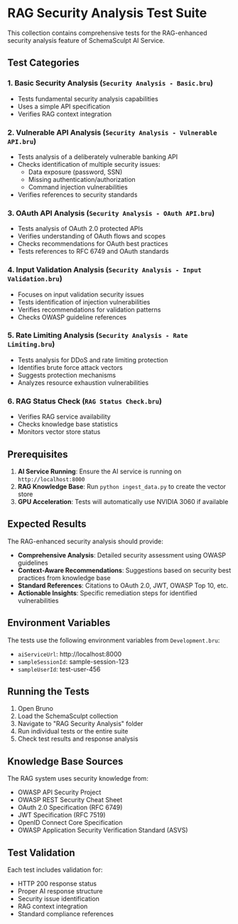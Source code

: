 # RAG Security Analysis Test Suite

This collection contains comprehensive tests for the RAG-enhanced security analysis feature of SchemaSculpt AI Service.

## Test Categories

### 1. **Basic Security Analysis** (`Security Analysis - Basic.bru`)
- Tests fundamental security analysis capabilities
- Uses a simple API specification
- Verifies RAG context integration

### 2. **Vulnerable API Analysis** (`Security Analysis - Vulnerable API.bru`)
- Tests analysis of a deliberately vulnerable banking API
- Checks identification of multiple security issues:
  - Data exposure (password, SSN)
  - Missing authentication/authorization
  - Command injection vulnerabilities
- Verifies references to security standards

### 3. **OAuth API Analysis** (`Security Analysis - OAuth API.bru`)
- Tests analysis of OAuth 2.0 protected APIs
- Verifies understanding of OAuth flows and scopes
- Checks recommendations for OAuth best practices
- Tests references to RFC 6749 and OAuth standards

### 4. **Input Validation Analysis** (`Security Analysis - Input Validation.bru`)
- Focuses on input validation security issues
- Tests identification of injection vulnerabilities
- Verifies recommendations for validation patterns
- Checks OWASP guideline references

### 5. **Rate Limiting Analysis** (`Security Analysis - Rate Limiting.bru`)
- Tests analysis for DDoS and rate limiting protection
- Identifies brute force attack vectors
- Suggests protection mechanisms
- Analyzes resource exhaustion vulnerabilities

### 6. **RAG Status Check** (`RAG Status Check.bru`)
- Verifies RAG service availability
- Checks knowledge base statistics
- Monitors vector store status

## Prerequisites

1. **AI Service Running**: Ensure the AI service is running on `http://localhost:8000`
2. **RAG Knowledge Base**: Run `python ingest_data.py` to create the vector store
3. **GPU Acceleration**: Tests will automatically use NVIDIA 3060 if available

## Expected Results

The RAG-enhanced security analysis should provide:

- **Comprehensive Analysis**: Detailed security assessment using OWASP guidelines
- **Context-Aware Recommendations**: Suggestions based on security best practices from knowledge base
- **Standard References**: Citations to OAuth 2.0, JWT, OWASP Top 10, etc.
- **Actionable Insights**: Specific remediation steps for identified vulnerabilities

## Environment Variables

The tests use the following environment variables from `Development.bru`:
- `aiServiceUrl`: http://localhost:8000
- `sampleSessionId`: sample-session-123
- `sampleUserId`: test-user-456

## Running the Tests

1. Open Bruno
2. Load the SchemaSculpt collection
3. Navigate to "RAG Security Analysis" folder
4. Run individual tests or the entire suite
5. Check test results and response analysis

## Knowledge Base Sources

The RAG system uses security knowledge from:
- OWASP API Security Project
- OWASP REST Security Cheat Sheet
- OAuth 2.0 Specification (RFC 6749)
- JWT Specification (RFC 7519)
- OpenID Connect Core Specification
- OWASP Application Security Verification Standard (ASVS)

## Test Validation

Each test includes validation for:
- HTTP 200 response status
- Proper AI response structure
- Security issue identification
- RAG context integration
- Standard compliance references